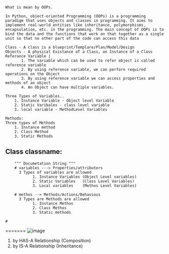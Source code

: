 ```
What is mean by OOPs.

In Python, object-oriented Programming (OOPs) is a programming paradigm that uses objects and classes in programming. It aims to implement real-world entities like inheritance, polymorphisms, encapsulation, etc. in the programming. The main concept of OOPs is to bind the data and the functions that work on that together as a single unit so that no other part of the code can access this data
```

```
Class - A class is a blueprint/Templare/Plan/Model/Design
Objects - A physical Existance of a Class, an Instance of a Class
Referance Variable | 
       1. The variable which can be used to refer object is called reference variable
       2. By using reference variable, we can perforn required operations on the Object
       3. By using reference variable we can access properties and methods of an object
       4. An Object can have multiple variables.

Three Types of Variables..
    1. Instance Variable - Object level Variable
    2. Static Varibales - class level variable
    3. local variable - MethodLevel Variables

Methods: 
Three types of Methods
    1. Instance method
    2. Class Method
    3. Static Methods
```


## Class classname:
        """ Documetation String """
        # variables ---> Properties/attributors
          3 Types of variables are allowed
                1. Instance Variables (Object Level variables)
                2. Static Variables   (Class Level Variables)
                3. Local variables    (Methos Level Variables)
         
        # methos --> Methods/Actions/Behavious
          3 Types are Methods are allowed
                1. Instance Methos
                2. Class Methos
                3. Static methods 

```
# 

```
        
=======
![image](https://github.com/jniranjanreddy/python/assets/83489863/7ad709e1-f30b-48c2-87ea-5d0660993957)


1. by HAS-A Relationship (Composition)
2. by IS-A Relationship (Inheritance)